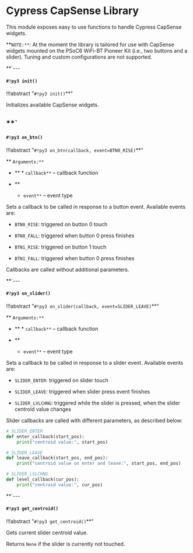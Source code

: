 # Cypress CapSense Library

This module exposes easy to use functions to handle Cypress CapSense widgets.

**```NOTE:**```: At the moment the library is tailored for use with CapSense widgets mounted on the PSoC6 WiFi-BT Pioneer Kit (i.e., two buttons and a slider). Tuning and custom configurations are not supported.


**`---
#### `#!py3 init()`

!!!abstract "`#!py3 init()`**"

Initializes available CapSense widgets.

**`
---
#### `#!py3 on_btn()`

!!!abstract "`#!py3 on_btn(callback, event=BTN0_RISE)`**"


** ```Arguments:**```

    

 - **    * ```callback**``` – callback function
 - **

    * ```event**``` – event type


Sets a callback to be called in response to a button event.
Available events are:


* `BTN0_RISE`: triggered on button 0 touch


* `BTN0_FALL`: triggered when button 0 press finishes


* `BTN1_RISE`: triggered on button 1 touch


* `BTN1_FALL`: triggered when button 0 press finishes

Callbacks are called without additional parameters.


**`---
#### `#!py3 on_slider()`

!!!abstract "`#!py3 on_slider(callback, event=SLIDER_LEAVE)`**"


** ```Arguments:**```

    

 - **    * ```callback**``` – callback function
 - **

    * ```event**``` – event type


Sets a callback to be called in response to a slider event.
Available events are:


* `SLIDER_ENTER`: triggered on slider touch


* `SLIDER_LEAVE`: triggered when slider press event finishes


* `SLIDER_LVLCHNG`: triggered while the slider is pressed, when the slider centroid value changes

Slider callbacks are called with different parameters, as described below:

```python
# SLIDER_ENTER
def enter_callback(start_pos):
    print("centroid value:", start_pos)

# SLIDER_LEAVE
def leave_callback(start_pos, end_pos):
    print("centroid value on enter and leave:", start_pos, end_pos)

# SLIDER_LVLCHNG
def level_callback(cur_pos):
    print("centroid value:", cur_pos)
```


**`---
#### `#!py3 get_centroid()`

!!!abstract "`#!py3 get_centroid()`**"

Gets current slider centroid value.

Returns `None` if the slider is currently not touched.
<!--stackedit_data:
eyJoaXN0b3J5IjpbNTUxMjQ2MTY0LC00MjEyODkzOF19
-->